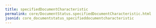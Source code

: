 ```yaml
---
title: specifiedDocumentCharacteristic
permalink: core/DocumentStatus.specifiedDocumentCharacteristic.html
jsonid: core_documentstatus_specifieddocumentcharacteristic
---
```

